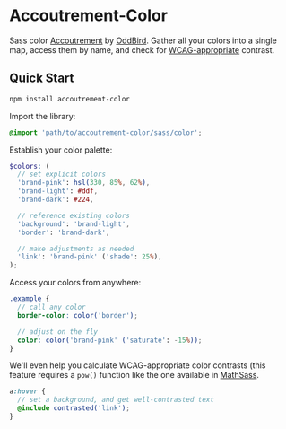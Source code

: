 Accoutrement-Color
==================

Sass color [Accoutrement][accoutrement]
by [OddBird][oddbird].
Gather all your colors into a single map,
access them by name,
and check for [WCAG-appropriate][wcag] contrast.

[accoutrement]: http://oddbird.net/accoutrement/
[oddbird]: http://oddbird.net/
[wcag]: http://www.w3.org/TR/2008/REC-WCAG20-20081211/#contrast-ratiodef


Quick Start
-----------

```bash
npm install accoutrement-color
```

Import the library:

```scss
@import 'path/to/accoutrement-color/sass/color';
```

Establish your color palette:

```scss
$colors: (
  // set explicit colors
  'brand-pink': hsl(330, 85%, 62%),
  'brand-light': #ddf,
  'brand-dark': #224,

  // reference existing colors
  'background': 'brand-light',
  'border': 'brand-dark',

  // make adjustments as needed
  'link': 'brand-pink' ('shade': 25%),
);
```

Access your colors from anywhere:

```scss
.example {
  // call any color
  border-color: color('border');

  // adjust on the fly
  color: color('brand-pink' ('saturate': -15%));
}
```

We'll even help you calculate WCAG-appropriate color contrasts
(this feature requires a `pow()` function
like the one available in [MathSass][mathsass].

```scss
a:hover {
  // set a background, and get well-contrasted text
  @include contrasted('link');
}
```

[mathsass]: https://github.com/terkel/mathsass
